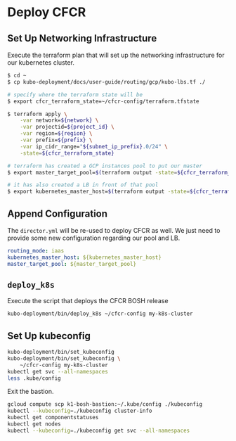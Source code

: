# Deploy CFCR

## Set Up Networking Infrastructure

Execute the terraform plan that will set up the networking infrastructure for our kubernetes cluster.

```sh
$ cd ~
$ cp kubo-deployment/docs/user-guide/routing/gcp/kubo-lbs.tf ./

# specify where the terraform state will be
$ export cfcr_terraform_state=~/cfcr-config/terraform.tfstate

$ terraform apply \
    -var network=${network} \
    -var projectid=${project_id} \
    -var region=${region} \
    -var prefix=${prefix} \
    -var ip_cidr_range="${subnet_ip_prefix}.0/24" \
    -state=${cfcr_terraform_state}

# terraform has created a GCP instances pool to put our master
$ export master_target_pool=$(terraform output -state=${cfcr_terraform_state} kubo_master_target_pool)

# it has also created a LB in front of that pool
$ export kubernetes_master_host=$(terraform output -state=${cfcr_terraform_state} master_lb_ip_address)
```

## Append Configuration

The `director.yml` will be re-used to deploy CFCR as well. We just need to provide some new configuration regarding our pool and LB.

```yaml
routing_mode: iaas
kubernetes_master_host: ${kubernetes_master_host}
master_target_pool: ${master_target_pool}
```

## `deploy_k8s`

Execute the script that deploys the CFCR BOSH release

```sh
kubo-deployment/bin/deploy_k8s ~/cfcr-config my-k8s-cluster
```

## Set Up kubeconfig

```sh
kubo-deployment/bin/set_kubeconfig
kubo-deployment/bin/set_kubeconfig \
    ~/cfcr-config my-k8s-cluster
kubectl get svc --all-namespaces
less .kube/config
```

Exit the bastion.

```sh
gcloud compute scp k1-bosh-bastion:~/.kube/config ./kubeconfig
kubectl --kubeconfig=./kubeconfig cluster-info
kubectl get componentstatuses
kubectl get nodes
kubectl --kubeconfig=./kubeconfig get svc --all-namespaces
```
